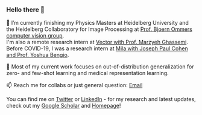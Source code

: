 ### Hello there 👋


🌱 
I’m currently finishing my Physics Masters at Heidelberg University and the Heidelberg Collaboratory for Image Processing at [Prof. Bjoern Ommers computer vision group](https://hci.iwr.uni-heidelberg.de/compvis/prof-ommer).   
I'm also a remote research intern at [Vector with Prof. Marzyeh Ghassemi](http://www.marzyehghassemi.com/). Before COVID-19, I was a research intern at [Mila with Joseph Paul Cohen and Prof. Yoshua Bengio](https://mila.quebec/).

🤔 Most of my current work focuses on out-of-distribution generalization for zero- and few-shot learning and medical representation learning.

📫 Reach me for collabs or just general question: [Email](mailto:karsten.rh1@gmail.com)

<!-- Actual text -->

You can find me on [Twitter](https://twitter.com/confusezius) or [LinkedIn](https://www.linkedin.com/in/karsten-roth) - for my research and latest updates, check out my [Google Scholar](https://scholar.google.com/citations?user=93ZjIs0AAAAJ) and [Homepage](https://karroth.com)!


<!--![My github stats](https://github-readme-stats.vercel.app/api?username=Confusezius&show_icons=true&theme=dracula) -->

